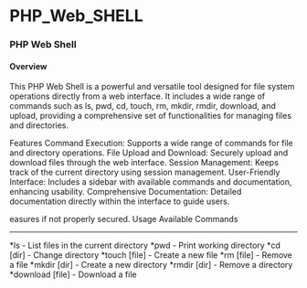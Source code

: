 # PHP_Web_SHELL

<h3>PHP Web Shell</h3>
<h4>Overview</h4>

This PHP Web Shell is a powerful and versatile tool designed for file system operations directly from a web interface. It includes a wide range of commands such as ls, pwd, cd, touch, rm, mkdir, rmdir, download, and upload, providing a comprehensive set of functionalities for managing files and directories.

Features
Command Execution: Supports a wide range of commands for file and directory operations.
File Upload and Download: Securely upload and download files through the web interface.
Session Management: Keeps track of the current directory using session management.
User-Friendly Interface: Includes a sidebar with available commands and documentation, enhancing usability.
Comprehensive Documentation: Detailed documentation directly within the interface to guide users.

easures if not properly secured.
Usage
Available Commands
***
*ls - List files in the current directory
*pwd - Print working directory
*cd [dir] - Change directory
*touch [file] - Create a new file
*rm [file] - Remove a file
*mkdir [dir] - Create a new directory
*rmdir [dir] - Remove a directory
*download [file] - Download a file

